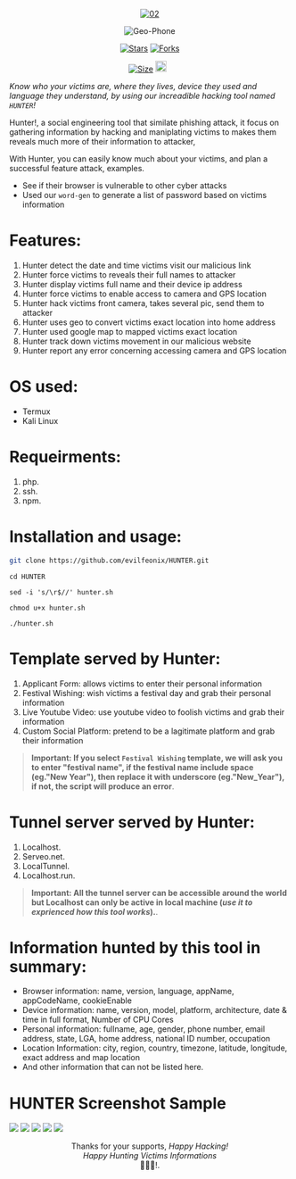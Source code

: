 <div align=center>

<a href="https://github.com/evilfeonix/HUNTER"><img src="hunter.png" alt="02" border="0" /></a> 

![Geo-Phone](https://img.shields.io/badge/version-v[1.0.6]-blue.svg) 

    
<a href="https://github.com/evilfeonix/HUNTER/stargazers/"><img title="Stars" src="https://img.shields.io/github/stars/evilfeonix/HUNTER?color=blue&style=flat-square"></a>
<a href="https://github.com/evilfeonix/HUNTER/network/members"><img title="Forks" src="https://img.shields.io/github/forks/evilfeonix/HUNTER?color=yellow&style=flat-square"></a>

<a href="https://github.com/evilfeonix/HUNTER/"><img title="Size" src="https://img.shields.io/github/repo-size/evilfeonix/HUNTER?style=flat-square&color=pink"></a>
<a href="https://github.com/evilfeonix/HUNTER/commit-activity"><img height="20" src="https://img.shields.io/badge/Maintained%3F-yes-green.svg"></a>&nbsp;&nbsp;
</div>

_Know who your victims are, where they lives, device they used and language they understand, by using our increadible hacking tool named `HUNTER`!_

Hunter!, a social engineering tool that similate phishing attack, it focus on gathering information by hacking and maniplating victims to makes them reveals much more of their information to attacker, 

With Hunter, you can easily know much about your victims, and plan a successful feature attack, examples.
- See if their browser is vulnerable to other cyber attacks
- Used our `word-gen` to generate a list of password based on victims information

# **Features**:
1. Hunter detect the date and time victims visit our malicious link
3. Hunter force victims to reveals their full names to attacker
2. Hunter display victims full name and their device ip address
3. Hunter force victims to enable access to camera and GPS location
4. Hunter hack victims front camera, takes several pic, send them to attacker 
5. Hunter uses geo to convert victims exact location into home address 
5. Hunter used google map to mapped victims exact location 
6. Hunter track down victims movement in our malicious website 
6. Hunter report any error concerning accessing camera and GPS location 


# **OS used**:
- Termux
- Kali Linux

# **Requeirments**:
1. php.
2. ssh.
3. npm.

# **Installation and usage**:
```bash
git clone https://github.com/evilfeonix/HUNTER.git
```
```
cd HUNTER
```
```
sed -i 's/\r$//' hunter.sh
```
```
chmod u+x hunter.sh
```
```
./hunter.sh
```

# **Template served by Hunter**:
1. Applicant Form: allows victims to enter their personal information
2. Festival Wishing: wish victims a festival day and grab their personal information
3. Live Youtube Video: use youtube video to foolish victims and grab their information
4. Custom Social Platform: pretend to be a lagitimate platform and grab their information

>**Important: If you select `Festival Wishing` template, we will ask you to enter "festival name", if the festival name include space (eg."New Year"), then replace it with underscore (eg."New_Year"), if not, the script will produce an error**.

# **Tunnel server served by Hunter**:
1. Localhost.
2. Serveo.net. 
3. LocalTunnel. 
4. Localhost.run.

>**Important: All the tunnel server can be accessible around the world but Localhost can only be active in local machine (_use it to exprienced how this tool works_).**.

# **Information hunted by this tool in summary**:
- Browser information: name, version, language, appName, appCodeName, cookieEnable
- Device information: name, version, model, platform, architecture, date & time in full format, Number of CPU Cores
- Personal information: fullname, age, gender, phone number, email address, state, LGA, home address, national ID number, occupation
- Location Information: city, region, country, timezone, latitude, longitude, exact address and map location 
- And other information that can not be listed here.

# HUNTER Screenshot Sample 

<img src="./sample.jpg">
<img src="./info.jpg">
<img src="./personal-info.png">
<img src="./active-photo.jpg">
<img src="./sample.jpg">

<div align=center>

Thanks for your supports, _Happy Hacking!_\
_Happy Hunting Victims Informations_\
🚀🚀🚀!.
</div>




